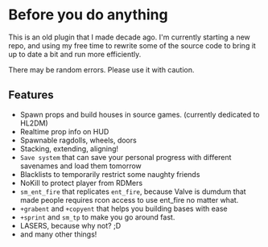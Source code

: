Before you do anything
=============
This is an old plugin that I made decade ago. I'm currently starting a new repo, and using my free time to rewrite some of the source code to bring it up to date a bit and run more efficiently.

There may be random errors. Please use it with caution.

Features
-----------
- Spawn props and build houses in source games. (currently dedicated to HL2DM)
- Realtime prop info on HUD
- Spawnable ragdolls, wheels, doors
- Stacking, extending, aligning!
- `Save system` that can save your personal progress with different savenames and load them tomorrow
- Blacklists to temporarily restrict some naughty friends
- NoKill to protect player from RDMers
- `sm_ent_fire` that replicates `ent_fire`, because Valve is dumdum that made people requires rcon access to use ent_fire no matter what.
- `+grabent` and `+copyent` that helps you building bases with ease
- `+sprint` and `sm_tp` to make you go around fast.
- LASERS, because why not? ;D
- and many other things!
